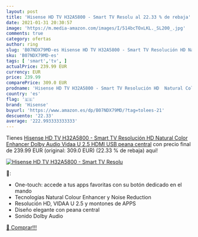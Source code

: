 ```yaml
---
layout: post
title: 'Hisense HD TV H32A5800 - Smart TV Resolu al 22.33 % de rebaja'
date: 2021-01-31 20:30:57
image: 'https://m.media-amazon.com/images/I/514bcTOxLKL._SL200_.jpg'
comments: true
category: ofertas
author: ring
slug: 'B07NDX79MD-es Hisense HD TV H32A5800 - Smart TV Resolución HD Natural...'
sku: 'B07NDX79MD-es'
tags: [ 'smart','tv', ]
actualPrice: 239.99 EUR
currency: EUR
price: 239.99
comparePrice: 309.0 EUR
prodname: 'Hisense HD TV H32A5800 - Smart TV Resolución HD  Natural Color Enhancer  Dolby Audio  Vidaa U 2.5  HDMI  USB  peana central'
country: 'es'
flag: '🇪🇸'
brand: 'Hisense'
buyurl: 'https://www.amazon.es/dp/B07NDX79MD/?tag=tolees-21'
descuento: '22.33'
average: '222.993333333333'
---
```


Tienes [Hisense HD TV H32A5800 - Smart TV Resolución HD  Natural Color Enhancer  Dolby Audio  Vidaa U 2.5  HDMI  USB  peana central](https://www.amazon.es/dp/B07NDX79MD/?tag=tolees-21) con precio final de  239.99 EUR (original: 309.0 EUR) (22.33 %  de rebaja) aqui!

[![Hisense HD TV H32A5800 - Smart TV Resolu](https://m.media-amazon.com/images/I/514bcTOxLKL._SL200_.jpg)](https://www.amazon.es/dp/B07NDX79MD/?tag=tolees-21)

🔎:

- One-touch: accede a tus apps favoritas con su botón dedicado en el mando
- Tecnologías Natural Colour Enhancer y Noise Reduction
- Resolución HD, VIDAA U 2.5 y montones de APPS
- Diseño elegante con peana central
- Sonido Dolby Audio

[🛒 Comprar!!!](https://www.amazon.es/dp/B07NDX79MD/?tag=tolees-21)
